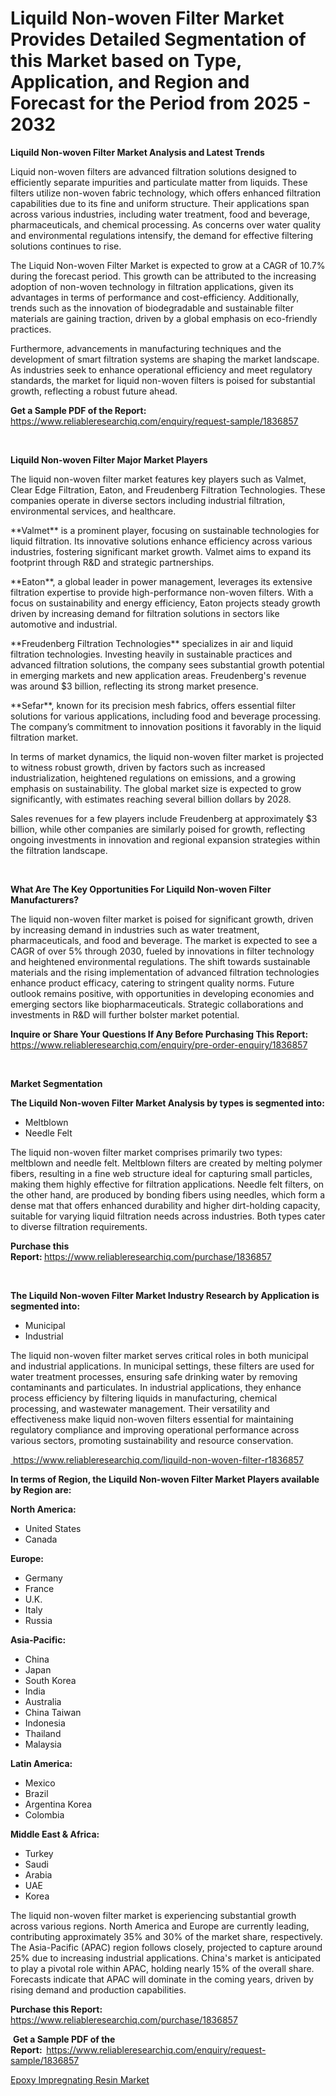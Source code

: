 <p><h1>Liquild Non-woven Filter Market Provides Detailed Segmentation of this Market based on Type, Application, and Region and Forecast for the Period from 2025 - 2032</h1></p><p><strong>Liquild Non-woven Filter Market Analysis and Latest Trends</strong></p>
<p><p>Liquid non-woven filters are advanced filtration solutions designed to efficiently separate impurities and particulate matter from liquids. These filters utilize non-woven fabric technology, which offers enhanced filtration capabilities due to its fine and uniform structure. Their applications span across various industries, including water treatment, food and beverage, pharmaceuticals, and chemical processing. As concerns over water quality and environmental regulations intensify, the demand for effective filtering solutions continues to rise.</p><p>The Liquid Non-woven Filter Market is expected to grow at a CAGR of 10.7% during the forecast period. This growth can be attributed to the increasing adoption of non-woven technology in filtration applications, given its advantages in terms of performance and cost-efficiency. Additionally, trends such as the innovation of biodegradable and sustainable filter materials are gaining traction, driven by a global emphasis on eco-friendly practices. </p><p>Furthermore, advancements in manufacturing techniques and the development of smart filtration systems are shaping the market landscape. As industries seek to enhance operational efficiency and meet regulatory standards, the market for liquid non-woven filters is poised for substantial growth, reflecting a robust future ahead.</p></p>
<p><strong>Get a Sample PDF of the Report:&nbsp;</strong> <a href="https://www.reliableresearchiq.com/enquiry/request-sample/1836857?utm_campaign=3073&utm_medium=2&utm_source=Github&utm_content=ia&utm_term=26032025&utm_id=liquild-non-woven-filter">https://www.reliableresearchiq.com/enquiry/request-sample/1836857</a></p>
<p>&nbsp;</p>
<p><strong>Liquild Non-woven Filter Major Market Players</strong></p>
<p><p>The liquid non-woven filter market features key players such as Valmet, Clear Edge Filtration, Eaton, and Freudenberg Filtration Technologies. These companies operate in diverse sectors including industrial filtration, environmental services, and healthcare.</p><p>**Valmet** is a prominent player, focusing on sustainable technologies for liquid filtration. Its innovative solutions enhance efficiency across various industries, fostering significant market growth. Valmet aims to expand its footprint through R&D and strategic partnerships.</p><p>**Eaton**, a global leader in power management, leverages its extensive filtration expertise to provide high-performance non-woven filters. With a focus on sustainability and energy efficiency, Eaton projects steady growth driven by increasing demand for filtration solutions in sectors like automotive and industrial.</p><p>**Freudenberg Filtration Technologies** specializes in air and liquid filtration technologies. Investing heavily in sustainable practices and advanced filtration solutions, the company sees substantial growth potential in emerging markets and new application areas. Freudenberg's revenue was around $3 billion, reflecting its strong market presence.</p><p>**Sefar**, known for its precision mesh fabrics, offers essential filter solutions for various applications, including food and beverage processing. The company’s commitment to innovation positions it favorably in the liquid filtration market.</p><p>In terms of market dynamics, the liquid non-woven filter market is projected to witness robust growth, driven by factors such as increased industrialization, heightened regulations on emissions, and a growing emphasis on sustainability. The global market size is expected to grow significantly, with estimates reaching several billion dollars by 2028.</p><p>Sales revenues for a few players include Freudenberg at approximately $3 billion, while other companies are similarly poised for growth, reflecting ongoing investments in innovation and regional expansion strategies within the filtration landscape.</p></p>
<p>&nbsp;</p>
<p><strong>What Are The Key Opportunities For Liquild Non-woven Filter Manufacturers?</strong></p>
<p><p>The liquid non-woven filter market is poised for significant growth, driven by increasing demand in industries such as water treatment, pharmaceuticals, and food and beverage. The market is expected to see a CAGR of over 5% through 2030, fueled by innovations in filter technology and heightened environmental regulations. The shift towards sustainable materials and the rising implementation of advanced filtration technologies enhance product efficacy, catering to stringent quality norms. Future outlook remains positive, with opportunities in developing economies and emerging sectors like biopharmaceuticals. Strategic collaborations and investments in R&D will further bolster market potential.</p></p>
<p><strong>Inquire or Share Your Questions If Any Before Purchasing This Report:</strong> <a href="https://www.reliableresearchiq.com/enquiry/pre-order-enquiry/1836857?utm_campaign=3073&utm_medium=2&utm_source=Github&utm_content=ia&utm_term=26032025&utm_id=liquild-non-woven-filter">https://www.reliableresearchiq.com/enquiry/pre-order-enquiry/1836857</a></p>
<p>&nbsp;</p>
<p><strong>Market Segmentation</strong></p>
<p><strong>The Liquild Non-woven Filter Market Analysis by types is segmented into:</strong></p>
<p><ul><li>Meltblown</li><li>Needle Felt</li></ul></p>
<p><p>The liquid non-woven filter market comprises primarily two types: meltblown and needle felt. Meltblown filters are created by melting polymer fibers, resulting in a fine web structure ideal for capturing small particles, making them highly effective for filtration applications. Needle felt filters, on the other hand, are produced by bonding fibers using needles, which form a dense mat that offers enhanced durability and higher dirt-holding capacity, suitable for varying liquid filtration needs across industries. Both types cater to diverse filtration requirements.</p></p>
<p><strong>Purchase this Report:&nbsp;</strong><a href="https://www.reliableresearchiq.com/purchase/1836857?utm_campaign=3073&utm_medium=2&utm_source=Github&utm_content=ia&utm_term=26032025&utm_id=liquild-non-woven-filter">https://www.reliableresearchiq.com/purchase/1836857</a></p>
<p>&nbsp;</p>
<p><strong>The Liquild Non-woven Filter Market Industry Research by Application is segmented into:</strong></p>
<p><ul><li>Municipal</li><li>Industrial</li></ul></p>
<p><p>The liquid non-woven filter market serves critical roles in both municipal and industrial applications. In municipal settings, these filters are used for water treatment processes, ensuring safe drinking water by removing contaminants and particulates. In industrial applications, they enhance process efficiency by filtering liquids in manufacturing, chemical processing, and wastewater management. Their versatility and effectiveness make liquid non-woven filters essential for maintaining regulatory compliance and improving operational performance across various sectors, promoting sustainability and resource conservation.</p></p>
<p><a href="https://www.reliableresearchiq.com/liquild-non-woven-filter-r1836857?utm_campaign=3073&utm_medium=2&utm_source=Github&utm_content=ia&utm_term=26032025&utm_id=liquild-non-woven-filter">&nbsp;https://www.reliableresearchiq.com/liquild-non-woven-filter-r1836857</a></p>
<p><strong>In terms of Region, the Liquild Non-woven Filter Market Players available by Region are:</strong></p>
<p>
    <p> <strong> North America: </strong>
        <ul>
            <li>United States</li>
            <li>Canada</li>
        </ul>
        </p> 
    <p> <strong> Europe: </strong>
        <ul>
            <li>Germany</li>
            <li>France</li>
            <li>U.K.</li>
            <li>Italy</li>
            <li>Russia</li>
        </ul>
        </p> 
    <p> <strong> Asia-Pacific: </strong>
        <ul>
            <li>China</li>
            <li>Japan</li>
            <li>South Korea</li>
            <li>India</li>
            <li>Australia</li>
            <li>China Taiwan</li>
            <li>Indonesia</li>
            <li>Thailand</li>
            <li>Malaysia</li>
        </ul>
        </p> 
    <p> <strong> Latin America: </strong>
        <ul>
            <li>Mexico</li>
            <li>Brazil</li>
            <li>Argentina Korea</li>
            <li>Colombia</li>
        </ul>
        </p> 
    <p> <strong> Middle East & Africa: </strong>
        <ul>
            <li>Turkey</li>
            <li>Saudi</li>
            <li>Arabia</li>
            <li>UAE</li>
            <li>Korea</li>
        </ul>
    </p>
    </p>
<p><p>The liquid non-woven filter market is experiencing substantial growth across various regions. North America and Europe are currently leading, contributing approximately 35% and 30% of the market share, respectively. The Asia-Pacific (APAC) region follows closely, projected to capture around 25% due to increasing industrial applications. China's market is anticipated to play a pivotal role within APAC, holding nearly 15% of the overall share. Forecasts indicate that APAC will dominate in the coming years, driven by rising demand and production capabilities.</p></p>
<p><strong>Purchase this Report: </strong><a href="https://www.reliableresearchiq.com/purchase/1836857?utm_campaign=3073&utm_medium=2&utm_source=Github&utm_content=ia&utm_term=26032025&utm_id=liquild-non-woven-filter">https://www.reliableresearchiq.com/purchase/1836857</a></p>
<p>&nbsp;<strong>Get a Sample PDF of the Report:&nbsp;&nbsp;</strong><a href="https://www.reliableresearchiq.com/enquiry/request-sample/1836857?utm_campaign=3073&utm_medium=2&utm_source=Github&utm_content=ia&utm_term=26032025&utm_id=liquild-non-woven-filter">https://www.reliableresearchiq.com/enquiry/request-sample/1836857</a></p>
<p><strong></strong></p>
<p><p><a href="https://github.com/pelegeazlie5/Market-Research-Report-List-1/blob/main/epoxy-impregnating-resin-market.md?utm_campaign=3073&utm_medium=2&utm_source=Github&utm_content=ia&utm_term=26032025&utm_id=liquild-non-woven-filter">Epoxy Impregnating Resin Market</a></p></p>